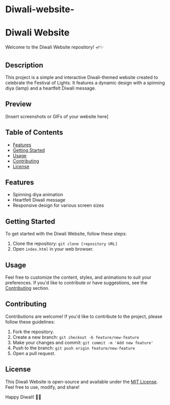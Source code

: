 # Diwali-website-
# Diwali Website

Welcome to the Diwali Website repository! 🪔✨

## Description

This project is a simple and interactive Diwali-themed website created to celebrate the Festival of Lights. It features a dynamic design with a spinning diya (lamp) and a heartfelt Diwali message.

## Preview

[Insert screenshots or GIFs of your website here]

## Table of Contents

- [Features](#features)
- [Getting Started](#getting-started)
- [Usage](#usage)
- [Contributing](#contributing)
- [License](#license)

## Features

- Spinning diya animation
- Heartfelt Diwali message
- Responsive design for various screen sizes

## Getting Started

To get started with the Diwali Website, follow these steps:

1. Clone the repository: `git clone [repository URL]`
2. Open `index.html` in your web browser.

## Usage

Feel free to customize the content, styles, and animations to suit your preferences. If you'd like to contribute or have suggestions, see the [Contributing](#contributing) section.

## Contributing

Contributions are welcome! If you'd like to contribute to the project, please follow these guidelines:

1. Fork the repository.
2. Create a new branch: `git checkout -b feature/new-feature`
3. Make your changes and commit: `git commit -m 'Add new feature'`
4. Push to the branch: `git push origin feature/new-feature`
5. Open a pull request.

## License

This Diwali Website is open-source and available under the [MIT License](LICENSE). Feel free to use, modify, and share!

Happy Diwali! 🎉🙏
